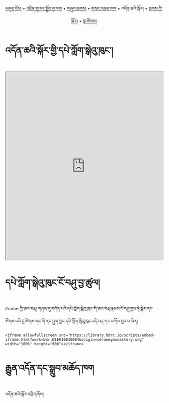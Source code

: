 <p align="center">
  <a href="https://bdrc-reader.github.io/seramey/">མདུན་ངོས།</a> • <a href="https://bdrc-reader.github.io/seramey/shadra">འཛིན་གྲྭ་དང་སྦྱོང་བྱ་ཁག</a> • <a href="https://bdrc-reader.github.io/seramey/shunglug">གཞུང་ལུགས།</a>  • <a href="https://bdrc-reader.github.io/seramey/sungbum">གསུང་འབུམ་ཁག</a> • <span>འདོན་ཆའི་སྐོར།</span> • <a href="https://bdrc-reader.github.io/seramey/tantra">སྔགས་ཀྱི་སྐོར།</a> •  <a href="https://bdrc-reader.github.io/seramey/natsok">སྣ་ཚོགས།</a></p>

# འདོན་ཆའི་སྐོར་གྱི་དཔེ་ཀློག་སྒེའུ་ཁུང་།

<iframe allowfullscreen src="https://library.bdrc.io/scripts/embed-iframe.html?work=bdr:W1ERI0030004&origin=serameymonastery.org" width="100%" height="600"></iframe>

<br>

# དཔེ་ཀློག་སྒེའུ་ཁུང་ངོ་བཤུ་བྱ་ཚུལ།

iframe ཀྱི་ཨང་བརྡ། གཤམ་དུ་བཀོད་པའི་དཔེ་ཀློག་སྒེའུ་ཁུང་གི་ཨང་བརྡ་རྣམས་ངོ་བཤུ་བྱས་ཏེ་སྒེར་དང་ཚོགས་པའི་དྲ་ཚིགས་གང་གི་ནང་བླུག་ཀྱང་དཔེ་ཀློག་སྒེའུ་ཁུང་འདི་ཐད་ཀར་བཀོལ་ཐུབ་པ་ཡིན།

```
<iframe allowfullscreen src="https://library.bdrc.io/scripts/embed-iframe.html?work=bdr:W1ERI0030004&origin=serameymonastery.org" width="100%" height="600"></iframe>
```

# རྒྱུན་འདོན་དང་སྒྲུབ་མཆོད་ཁག

འདོན་ཆའི་སྐོར་འབྲི་དགོས།
